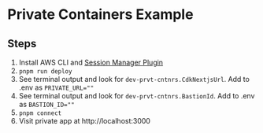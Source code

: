 # Private Containers Example

## Steps

1. Install AWS CLI and [Session Manager Plugin](https://docs.aws.amazon.com/systems-manager/latest/userguide/session-manager-working-with-install-plugin.html)
1. `pnpm run deploy`
1. See terminal output and look for `dev-prvt-cntnrs.CdkNextjsUrl`. Add to .env as `PRIVATE_URL=""`
1. See terminal output and look for `dev-prvt-cntnrs.BastionId`. Add to .env as `BASTION_ID=""`
1. `pnpm connect`
1. Visit private app at http://localhost:3000
